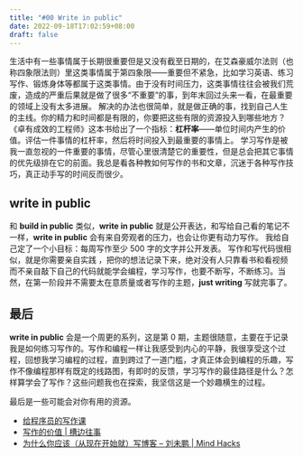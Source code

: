 ```yaml
---
title: "#00 Write in public"
date: 2022-09-18T17:02:59+08:00
draft: false
---
```

生活中有一些事情属于长期很重要但是又没有截至日期的，在艾森豪威尔法则（也称四象限法则）里这类事情属于第四象限——重要但不紧急，比如学习英语、练习写作、锻炼身体等都属于这类事情。由于没有时间压力，这类事情往往会被我们荒废，造成的严重后果就是做了很多“不重要”的事，到年末回过头来一看，在最重要的领域上没有太多进展。
解决的办法也很简单，就是做正确的事，找到自己人生的主线。你的精力和时间都是有限的，你要把这些有限的资源投入到哪些地方？《卓有成效的工程师》这本书给出了一个指标：**杠杆率**——单位时间内产生的价值。评估一件事情的杠杆率，然后将时间投入到最重要的事情上。
学习写作是被我一直忽视的一件重要的事情，尽管心里很清楚它的重要性，但是总会把其它事情的优先级排在它的前面。我总是看各种教如何写作的书和文章，沉迷于各种写作技巧，真正动手写的时间反而很少。
## write in public
和 **build in public** 类似，**write in public** 就是公开表达，和写给自己看的笔记不一样，**write in public** 会有来自旁观者的压力，也会让你更有动力写作。
我给自己定了一个小目标：每周写作至少 500 字的文字并公开发表。
写作和写代码很相似，就是你需要亲自实践 ，把你的想法记录下来，绝对没有人只靠看书和看视频而不亲自敲下自己的代码就能学会编程，学习写作，也要不断写，不断练习。当然，在第一阶段并不需要太在意质量或者写作的主题，**just writing** 写就完事了。

## 最后
**write in public** 会是一个周更的系列，这是第 0 期，主题很随意，主要在于记录我是如何练习写作的。写作和编程一样让我感受到内心的平静，我很享受这个过程，回想我学习编程的过程，直到跨过了一道门槛，才真正体会到编程的乐趣，写作不像编程那样有既定的线路图，有即时的反馈，学习写作的最佳路径是什么？怎样算学会了写作？这些问题我也在探索，我坚信这是一个妙趣横生的过程。

最后是一些可能会对你有用的资源。
- [给程序员的写作课](https://thewriter.dev/)
- [写作的价值 | 槽边往事](https://mp.weixin.qq.com/s/MEsd_ly2c_JyJGyFN63S6w)
- [为什么你应该（从现在开始就）写博客 – 刘未鹏 | Mind Hacks](http://mindhacks.cn/2009/02/15/why-you-should-start-blogging-now/)




